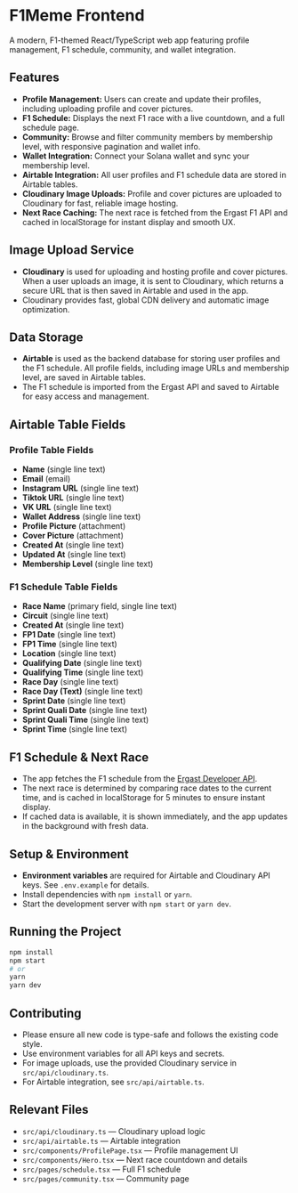 # F1Meme Frontend

A modern, F1-themed React/TypeScript web app featuring profile management, F1 schedule, community, and wallet integration.

## Features
- **Profile Management:** Users can create and update their profiles, including uploading profile and cover pictures.
- **F1 Schedule:** Displays the next F1 race with a live countdown, and a full schedule page.
- **Community:** Browse and filter community members by membership level, with responsive pagination and wallet info.
- **Wallet Integration:** Connect your Solana wallet and sync your membership level.
- **Airtable Integration:** All user profiles and F1 schedule data are stored in Airtable tables.
- **Cloudinary Image Uploads:** Profile and cover pictures are uploaded to Cloudinary for fast, reliable image hosting.
- **Next Race Caching:** The next race is fetched from the Ergast F1 API and cached in localStorage for instant display and smooth UX.

## Image Upload Service
- **Cloudinary** is used for uploading and hosting profile and cover pictures. When a user uploads an image, it is sent to Cloudinary, which returns a secure URL that is then saved in Airtable and used in the app.
- Cloudinary provides fast, global CDN delivery and automatic image optimization.

## Data Storage
- **Airtable** is used as the backend database for storing user profiles and the F1 schedule. All profile fields, including image URLs and membership level, are saved in Airtable tables.
- The F1 schedule is imported from the Ergast API and saved to Airtable for easy access and management.

## Airtable Table Fields

### Profile Table Fields
- **Name** (single line text)
- **Email** (email)
- **Instagram URL** (single line text)
- **Tiktok URL** (single line text)
- **VK URL** (single line text)
- **Wallet Address** (single line text)
- **Profile Picture** (attachment)
- **Cover Picture** (attachment)
- **Created At** (single line text)
- **Updated At** (single line text)
- **Membership Level** (single line text)

### F1 Schedule Table Fields
- **Race Name** (primary field, single line text)
- **Circuit** (single line text)
- **Created At** (single line text)
- **FP1 Date** (single line text)
- **FP1 Time** (single line text)
- **Location** (single line text)
- **Qualifying Date** (single line text)
- **Qualifying Time** (single line text)
- **Race Day** (single line text)
- **Race Day (Text)** (single line text)
- **Sprint Date** (single line text)
- **Sprint Quali Date** (single line text)
- **Sprint Quali Time** (single line text)
- **Sprint Time** (single line text)

## F1 Schedule & Next Race
- The app fetches the F1 schedule from the [Ergast Developer API](https://ergast.com/mrd/).
- The next race is determined by comparing race dates to the current time, and is cached in localStorage for 5 minutes to ensure instant display.
- If cached data is available, it is shown immediately, and the app updates in the background with fresh data.

## Setup & Environment
- **Environment variables** are required for Airtable and Cloudinary API keys. See `.env.example` for details.
- Install dependencies with `npm install` or `yarn`.
- Start the development server with `npm start` or `yarn dev`.

## Running the Project
```bash
npm install
npm start
# or
yarn
yarn dev
```

## Contributing
- Please ensure all new code is type-safe and follows the existing code style.
- Use environment variables for all API keys and secrets.
- For image uploads, use the provided Cloudinary service in `src/api/cloudinary.ts`.
- For Airtable integration, see `src/api/airtable.ts`.

## Relevant Files
- `src/api/cloudinary.ts` — Cloudinary upload logic
- `src/api/airtable.ts` — Airtable integration
- `src/components/ProfilePage.tsx` — Profile management UI
- `src/components/Hero.tsx` — Next race countdown and details
- `src/pages/schedule.tsx` — Full F1 schedule
- `src/pages/community.tsx` — Community page


